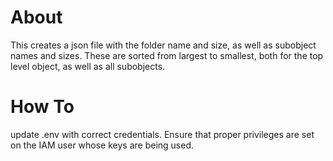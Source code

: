 # About
This creates a json file with the folder name and size, as well as subobject names and sizes. These are sorted from largest to smallest, both for the top level object, as well as all subobjects.

# How To
update .env with correct credentials. Ensure that proper privileges are set on the IAM user whose keys are being used.
